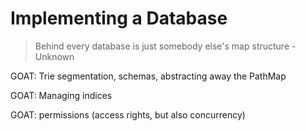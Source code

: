 # Implementing a Database

> Behind every database is just somebody else's map structure - Unknown

GOAT: Trie segmentation, schemas, abstracting away the PathMap

GOAT: Managing indices

GOAT: permissions (access rights, but also concurrency)

